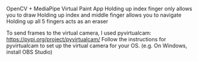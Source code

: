 OpenCV + MediaPipe Virtual Paint App
Holding up index finger only allows you to draw
Holding up index and middle finger allows you to navigate
Holding up all 5 fingers acts as an eraser

To send frames to the virtual camera, I used pyvirtualcam: https://pypi.org/project/pyvirtualcam/
Follow the instructions for pyvirtualcam to set up the virtual camera for your OS. (e.g. On Windows, install OBS Studio)
